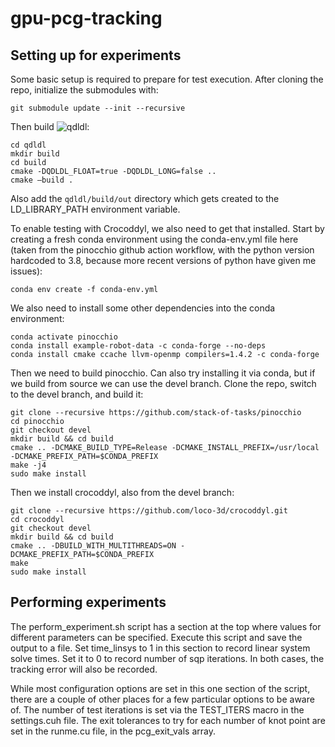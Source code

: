 # gpu-pcg-tracking

## Setting up for experiments
Some basic setup is required to prepare for test execution. After cloning the repo, initialize the submodules with:

```
git submodule update --init --recursive
```

Then build ![qdldl](https://github.com/osqp/qdldl):

```
cd qdldl
mkdir build
cd build
cmake -DQDLDL_FLOAT=true -DQDLDL_LONG=false ..
cmake —build .
```
Also add the `qdldl/build/out` directory which gets created to the LD_LIBRARY_PATH environment variable.

To enable testing with Crocoddyl, we also need to get that installed. Start by creating a fresh conda environment using the conda-env.yml file here (taken from the pinocchio github action workflow, with the python version hardcoded to 3.8, because more recent versions of python have given me issues):


```
conda env create -f conda-env.yml
```

We also need to install some other dependencies into the conda environment:

```
conda activate pinocchio
conda install example-robot-data -c conda-forge --no-deps
conda install cmake ccache llvm-openmp compilers=1.4.2 -c conda-forge
```

Then we need to build pinocchio. Can also try installing it via conda, but if we build from source we can use the devel branch. Clone the repo, switch to the devel branch, and build it:

```
git clone --recursive https://github.com/stack-of-tasks/pinocchio
cd pinocchio
git checkout devel
mkdir build && cd build
cmake .. -DCMAKE_BUILD_TYPE=Release -DCMAKE_INSTALL_PREFIX=/usr/local -DCMAKE_PREFIX_PATH=$CONDA_PREFIX
make -j4
sudo make install
```

Then we install crocoddyl, also from the devel branch:
```
git clone --recursive https://github.com/loco-3d/crocoddyl.git
cd crocoddyl
git checkout devel
mkdir build && cd build
cmake .. -DBUILD_WITH_MULTITHREADS=ON -DCMAKE_PREFIX_PATH=$CONDA_PREFIX
make
sudo make install
```

## Performing experiments
The perform_experiment.sh script has a section at the top where values for different parameters can be specified. Execute this script and save the output to a file. Set time_linsys to 1 in this section to record linear system solve times. Set it to 0 to record number of sqp iterations. In both cases, the tracking error will also be recorded.

While most configuration options are set in this one section of the script, there are a couple of other places for a few particular options to be aware of. The number of test iterations is set via the TEST_ITERS macro in the settings.cuh file. The exit tolerances to try for each number of knot point are set in the runme.cu file, in the pcg_exit_vals array.
